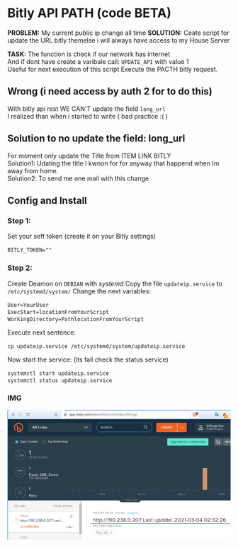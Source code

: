 # Bitly API PATH (code BETA)

**PROBLEM:** My current public ip change all time
**SOLUTION:** Ceate script for update the URL bitly themelse i will always have access to my House Server

**TASK:** The function is check if our network has internet  
And if dont have create a varibale call: `UPDATE_API` with value 1  
Useful for next execution of this script Execute the PACTH bitly request.

## Wrong (i need access by auth 2 for to do this)

With bitly api rest  WE CAN'T update the field `long_url`  
I realized than when i started to write ( bad practice :( )

## Solution to no update the field: long_url

For moment only update the Title from ITEM LINK BITLY  
Solution1: Udating the title I kwnon for for anyway that happend when Im away from home.  
Solution2: To send me one mail  with this change  

## Config and Install

### Step 1:

Set your seft token (create it on your Bitly settings)

    BITLY_TOKEN=""

### Step 2:

Create Deamon on `DEBIAN` with *systemd*
Copy the file `updateip.service` to `/etc/systemd/system/`
Change the next variables:

    User=YourUser
    ExecStart=locationFromYourScript
    WorkingDirectory=PathlocationFromYourScript

Execute next sentence:

    cp updateip.service /etc/systemd/system/updateip.service

Now start the service: (its fail check the status service)

    systemctl start updateip.service
    systemctl status updateip.service

### IMG

![Ref Image BITLY URL UPDATE](README/README.png)
